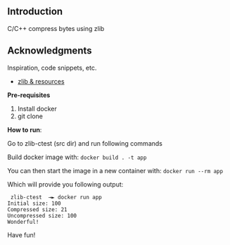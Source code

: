 ## Introduction
C/C++ compress bytes using zlib


## Acknowledgments
Inspiration, code snippets, etc.
* [zlib & resources](https://zlib.net/)


**Pre-requisites**
1. Install docker
2. git clone <current repository>

**How to run**:

Go to zlib-ctest (src dir) and run following commands

Build docker image with: `docker build . -t app`

You can then start the image in a new container with:  `docker run --rm app`

Which will provide you following output:
```
 zlib-ctest  →► docker run app
Initial size: 100
Compressed size: 21
Uncompressed size: 100
Wonderful!
```

Have fun!
